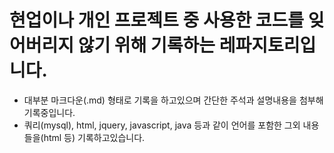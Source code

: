 # 현업이나 개인 프로젝트 중 사용한 코드를 잊어버리지 않기 위해 기록하는 레파지토리입니다.

- 대부분 마크다운(.md) 형태로 기록을 하고있으며 간단한 주석과 설명내용을 첨부해 기록중입니다.
- 쿼리(mysql), html, jquery, javascript, java 등과 같이 언어를 포함한 그외 내용들을(html 등) 기록하고있습니다.
